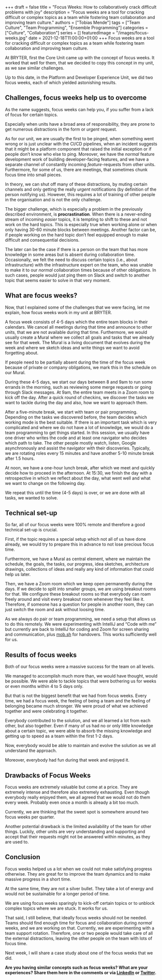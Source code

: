+++ 
draft = false
title = "Focus Weeks: How to collaboratively crack difficult problems with joy"
description = "Focus weeks are a tool for cracking difficult or complex topics as a team while fostering team collaboration and improving team culture."
authors = ["Tobias Mende"]
tags = ["Team Culture", "Team Programming", "Ensemble Programming"]
categories = ["Culture", "Collaboration"]
series = []
featuredImage = "/images/focus-weeks.jpg"
date = 2021-12-18T11:00:00+01:00
+++
Focus weeks are a tool for cracking difficult or complex topics as a team while fostering team collaboration and improving team culture.

At BRYTER, first the Core Unit came up with the concept of focus weeks. It worked that well for them, that we decided to copy this concept in my unit, as we saw similar challenges.

Up to this date, in the Platform and Developer Experience Unit, we did two focus weeks, each of which yielded astonishing results.

## Challenges, focus weeks help us to overcome
As the name suggests, focus weeks can help you, if you suffer from a lack of focus for certain topics. 

Especially when units have a broad area of responsibility, they are prone to get numerous distractions in the form or *urgent* request.

As for our unit, we are usually the first to be pinged, when something went wrong or is just unclear with the CI/CD pipelines, when an incident suggests that it might be a platform component that raised the initial exception or if people don’t know who else to ping. Moreover, we have the *normal* feature development work of building developer-facing features, and we have a separate channel of constantly incoming *feature*-requests from other units. Furthermore, for some of us, there are meetings, that sometimes chunk focus time into small pieces.

In theory, we can shut off many of these distractions, by muting certain channels and only getting the really *urgent* notifications (by definition of the person notifying us). However, this requires a lot of training of other people in the organisation and is not the only challenge.

The bigger challenge, which is especially a problem in the previously described environment, is **procrastination**. When there is a never-ending stream of incoming *easier* topics, it is tempting to shift to these and not work on the hard topics. This is especially true when working alone or when only having 30-60 minute blocks between meetings. Another factor can be, if people working on the hard topic don’t feel equipped enough to make difficult and consequential decisions.

The later can be the case if there is a person on the team that has more knowledge in some areas but is absent during collaboration time. Occasionally, we felt the need to discuss certain topics (i.e., about infrastructure) with the infrastructure expert on the team, who was unable to make it to our *normal* collaboration times because of other obligations. In such cases, people would just ping them on Slack and switch to another topic that seems easier to solve in that very moment.

## What are focus weeks?
Now, that I explained some of the challenges that we were facing, let me explain, how focus weeks work in my unit at BRYTER.

A focus week consists of 4-5 days which the entire team blocks in their calendars. We cancel all meetings during that time and announce to other units, that we are not available during that time. Furthermore, we would usually create a Mural where we collect all goals and tasks that we already see for that week. The Mural is a living document that evolves during the week and where we sketch ideas and write things we want to avoid forgetting about.

If people need to be partially absent during the time of the focus week because of private or company obligations, we mark this in the schedule on our Mural.

During these 4-5 days, we start our days between 8 and 9am to run some errands in the morning, such as reviewing some merge requests or going through Slack messages. At 9am, the entire team meets in a Zoom room to kick off the day. After a quick round of checkins, we discover the tasks we want to tackle during the day and also, how we want to approach them.

After a five-minute break, we start with team or pair programming. Depending on the tasks we discovered before, the team decides which working mode is the best suitable. If there is an important task which is very complicated and where we do not have a lot of knowledge, we would do a team programming to get things started. In this session, we usually have one driver who writes the code and at least one navigator who decides which path to take. The other people mostly watch, listen, Google asynchronously and assist the navigator with their discoveries. Typically, we are rotating roles every 15 minutes and have another 5-10 minute break after 1.5 hours.

At noon, we have a one-hour lunch break, after which we meet and quickly decide how to proceed in the afternoon. At 15:30, we finish the day with a retrospective in which we reflect about the day, what went well and what we want to change on the following day.

We repeat this until the time (4-5 days) is over, or we are done with all tasks, we wanted to solve.

## Technical set-up
So far, all of our focus weeks were 100% remote and therefore a good technical set-up is crucial.

First, if the topic requires a special setup which not all of us have done already, we would try to prepare this in advance to not lose precious focus time.

Furthermore, we have a Mural as central element, where we maintain the schedule, the goals, the tasks, our progress, idea sketches, architecture drawings, collections of ideas and really any kind of information that could help us later.

Then, we have a Zoom room which we keep open permanently during the days. If we decide to split into smaller groups, we are using breakout rooms for that. We configure these breakout rooms so that everybody can roam freely around and visit every breakout room whenever they feel like it. Therefore, if someone has a question for people in another room, they can just switch the room and ask without loosing time.

As we always do pair or team programming, we need a setup that allows us to do this remotely. We were experimenting with IntelliJ and “Code with me” but currently are back to IntelliJ for coding and Zoom for screen sharing and communication, plus [mob.sh](https://mob.sh/) for handovers. This works sufficiently well for us.

## Results of focus weeks
Both of our focus weeks were a massive success for the team on all levels.

We managed to accomplish much more than, we would have thought, would be possible. We were able to tackle topics that were bothering us for weeks or even months within 4 to 5 days only.

But that is not the biggest benefit that we had from focus weeks. Every time, we had a focus week, the feeling of being a team and the feeling of belonging became much stronger. We were proud of what we achieved together and were celebrating it together.

Everybody contributed to the solution, and we all learned a lot from each other, but also together. Even if many of us had no or only little knowledge about a certain topic, we were able to absorb the missing knowledge and getting up to speed as a team within the first 1-2 days.

Now, everybody would be able to maintain and evolve the solution as we all understand the approach.

Moreover, everybody had fun during that week and enjoyed it. 

## Drawbacks of Focus Weeks
Focus weeks are extremely valuable but come at a price. They are extremely intense and therefore also extremely exhausting. Even though everybody really enjoyed them, we all agreed that we would not do them every week. Probably even once a month is already a bit too much.

Currently, we are thinking that the sweet spot is somewhere around two focus weeks per quarter.

Another potential drawback is the limited availability of the team for other things. Luckily, other units are very understanding and supporting and accept that their requests might not be answered within minutes, as they are used to.
## Conclusion
Focus weeks helped us a lot when we could not make satisfying progress otherwise. They are great for to improve the team dynamics and to make massive progress in a short time.

At the same time, they are not a silver bullet. They take a lot of energy and would not be sustainable for a longer period of time.

We are using focus weeks sparingly to kick-off certain topics or to unblock complex topics where we are stuck. It works for us.

That said, I still believe, that ideally focus weeks should not be needed. Teams should find enough time for focus and collaboration during *normal* weeks, and we are working on that. Currently, we are experimenting with a team support rotation. Therefore, one or two people would take care of all the external distractions, leaving the other people on the team with lots of focus time.

Next week, I will share a case study about one of the focus weeks that we did. 

**Are you having similar concepts such as focus weeks? What are your experiences? Share them here in the comments or via [LinkedIn](https://www.linkedin.com/in/tobiasmende/) or [Twitter](https://twitter.com/Tobias_Mende).**
